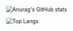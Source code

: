 ![Anurag's GitHub stats](https://github-readme-stats.vercel.app/api?username=darko5r&theme=dark)

![Top Langs](https://github-readme-stats.vercel.app/api/top-langs/?username=darko5r&layout=compact&theme=dark&show_icons=true)






